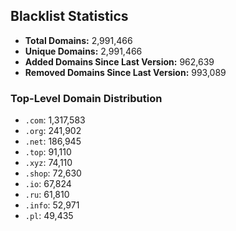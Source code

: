 ## Blacklist Statistics

- **Total Domains:** 2,991,466
- **Unique Domains:** 2,991,466
- **Added Domains Since Last Version:** 962,639
- **Removed Domains Since Last Version:** 993,089

### Top-Level Domain Distribution

-  `.com`: 1,317,583
-  `.org`: 241,902
-  `.net`: 186,945
-  `.top`: 91,110
-  `.xyz`: 74,110
-  `.shop`: 72,630
-  `.io`: 67,824
-  `.ru`: 61,810
-  `.info`: 52,971
-  `.pl`: 49,435

